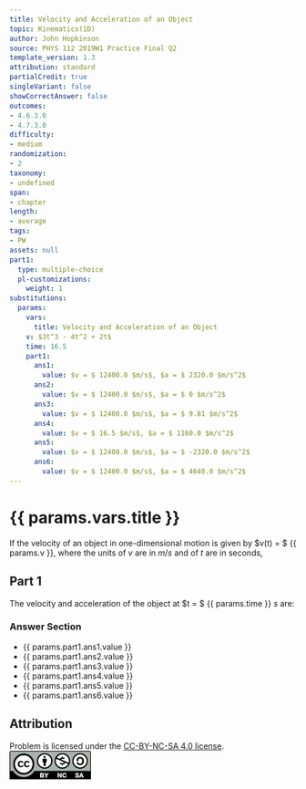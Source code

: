 ```yaml
---
title: Velocity and Acceleration of an Object
topic: Kinematics(1D)
author: John Hopkinson
source: PHYS 112 2019W1 Practice Final Q2
template_version: 1.3
attribution: standard
partialCredit: true
singleVariant: false
showCorrectAnswer: false
outcomes:
- 4.6.3.0
- 4.7.3.0
difficulty:
- medium
randomization:
- 2
taxonomy:
- undefined
span:
- chapter
length:
- average
tags:
- PW
assets: null
part1:
  type: multiple-choice
  pl-customizations:
    weight: 1
substitutions:
  params:
    vars:
      title: Velocity and Acceleration of an Object
    v: $3t^3 - 4t^2 + 2t$
    time: 16.5
    part1:
      ans1:
        value: $v = $ 12400.0 $m/s$, $a = $ 2320.0 $m/s^2$
      ans2:
        value: $v = $ 12400.0 $m/s$, $a = $ 0 $m/s^2$
      ans3:
        value: $v = $ 12400.0 $m/s$, $a = $ 9.81 $m/s^2$
      ans4:
        value: $v = $ 16.5 $m/s$, $a = $ 1160.0 $m/s^2$
      ans5:
        value: $v = $ 12400.0 $m/s$, $a = $ -2320.0 $m/s^2$
      ans6:
        value: $v = $ 12400.0 $m/s$, $a = $ 4640.0 $m/s^2$
---
```

# {{ params.vars.title }}
If the velocity of an object in one-dimensional motion is given by $v(t) = $ {{ params.v }}, where the units of $v$ are in $m/s$ and of $t$ are in seconds,

## Part 1

The velocity and acceleration of the object at $t = $ {{ params.time }} $s$ are:

### Answer Section

- {{ params.part1.ans1.value }}
- {{ params.part1.ans2.value }}
- {{ params.part1.ans3.value }}
- {{ params.part1.ans4.value }}
- {{ params.part1.ans5.value }}
- {{ params.part1.ans6.value }}

## Attribution

Problem is licensed under the [CC-BY-NC-SA 4.0 license](https://creativecommons.org/licenses/by-nc-sa/4.0/).<br> ![The Creative Commons 4.0 license requiring attribution-BY, non-commercial-NC, and share-alike-SA license.](https://raw.githubusercontent.com/firasm/bits/master/by-nc-sa.png)